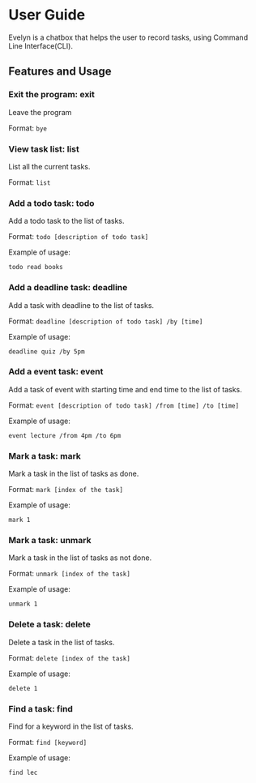 # User Guide
Evelyn is a chatbox that helps the user to record tasks, using Command Line Interface(CLI).
## Features and Usage

### Exit the program: exit
Leave the program

Format: `bye`

### View task list: list
List all the current tasks.

Format: `list`

### Add a todo task: todo

Add a todo task to the list of tasks.

Format: `todo [description of todo task]`

Example of usage:

`todo read books`

### Add a deadline task: deadline

Add a task with deadline to the list of tasks.

Format: `deadline [description of todo task] /by [time]`

Example of usage:

`deadline quiz /by 5pm`

### Add a event task: event

Add a task of event with starting time and end time to the list of tasks.

Format: `event [description of todo task] /from [time] /to [time]`

Example of usage:

`event lecture /from 4pm /to 6pm`

### Mark a task: mark

Mark a task in the list of tasks as done.

Format: `mark [index of the task]`

Example of usage:

`mark 1`

### Mark a task: unmark

Mark a task in the list of tasks as not done.

Format: `unmark [index of the task]`

Example of usage:

`unmark 1`

### Delete a task: delete

Delete a task in the list of tasks.

Format: `delete [index of the task]`

Example of usage:

`delete 1`

### Find a task: find

Find for a keyword in the list of tasks.

Format: `find [keyword]`

Example of usage:

`find lec`


